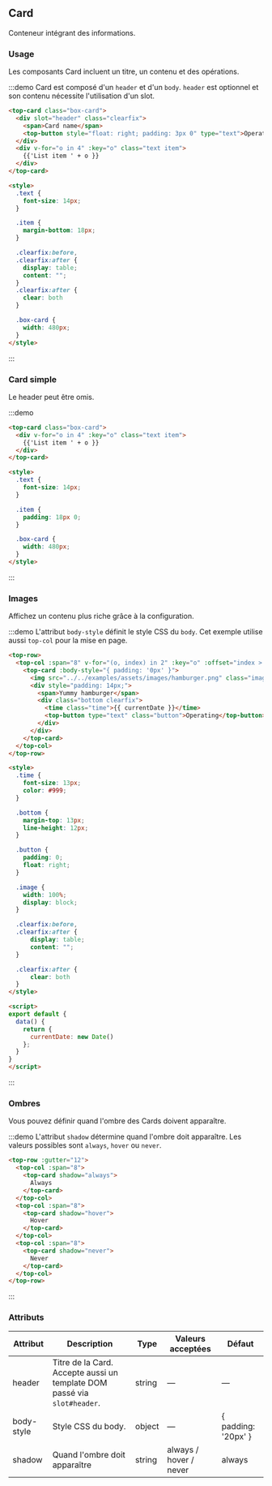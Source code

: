 ## Card

Conteneur intégrant des informations.

### Usage

Les composants Card incluent un titre, un contenu et des opérations.

:::demo Card est composé d'un `header` et d'un `body`. `header` est optionnel et son contenu nécessite l'utilisation d'un slot.
```html
<top-card class="box-card">
  <div slot="header" class="clearfix">
    <span>Card name</span>
    <top-button style="float: right; padding: 3px 0" type="text">Operating button</top-button>
  </div>
  <div v-for="o in 4" :key="o" class="text item">
    {{'List item ' + o }}
  </div>
</top-card>

<style>
  .text {
    font-size: 14px;
  }

  .item {
    margin-bottom: 18px;
  }

  .clearfix:before,
  .clearfix:after {
    display: table;
    content: "";
  }
  .clearfix:after {
    clear: both
  }

  .box-card {
    width: 480px;
  }
</style>
```
:::

### Card simple

Le header peut être omis.

:::demo
```html
<top-card class="box-card">
  <div v-for="o in 4" :key="o" class="text item">
    {{'List item ' + o }}
  </div>
</top-card>

<style>
  .text {
    font-size: 14px;
  }

  .item {
    padding: 18px 0;
  }

  .box-card {
    width: 480px;
  }
</style>
```
:::

### Images

Affichez un contenu plus riche grâce à la configuration.

:::demo L'attribut `body-style` définit le style CSS du `body`. Cet exemple utilise aussi `top-col` pour la mise en page.
```html
<top-row>
  <top-col :span="8" v-for="(o, index) in 2" :key="o" :offset="index > 0 ? 2 : 0">
    <top-card :body-style="{ padding: '0px' }">
      <img src="../../examples/assets/images/hamburger.png" class="image">
      <div style="padding: 14px;">
        <span>Yummy hamburger</span>
        <div class="bottom clearfix">
          <time class="time">{{ currentDate }}</time>
          <top-button type="text" class="button">Operating</top-button>
        </div>
      </div>
    </top-card>
  </top-col>
</top-row>

<style>
  .time {
    font-size: 13px;
    color: #999;
  }

  .bottom {
    margin-top: 13px;
    line-height: 12px;
  }

  .button {
    padding: 0;
    float: right;
  }

  .image {
    width: 100%;
    display: block;
  }

  .clearfix:before,
  .clearfix:after {
      display: table;
      content: "";
  }

  .clearfix:after {
      clear: both
  }
</style>

<script>
export default {
  data() {
    return {
      currentDate: new Date()
    };
  }
}
</script>
```
:::

### Ombres

Vous pouvez définir quand l'ombre des Cards doivent apparaître.

:::demo L'attribut `shadow` détermine quand l'ombre doit apparaître. Les valeurs possibles sont `always`, `hover` ou `never`.
```html
<top-row :gutter="12">
  <top-col :span="8">
    <top-card shadow="always">
      Always
    </top-card>
  </top-col>
  <top-col :span="8">
    <top-card shadow="hover">
      Hover
    </top-card>
  </top-col>
  <top-col :span="8">
    <top-card shadow="never">
      Never
    </top-card>
  </top-col>
</top-row>
```
:::

### Attributs
| Attribut      | Description          | Type      | Valeurs acceptées       | Défaut  |
|---------- |-------- |---------- |-------------  |-------- |
| header | Titre de la Card. Accepte aussi un template DOM passé via `slot#header`. | string| — | — |
| body-style | Style CSS du body. | object| — | { padding: '20px' } |
| shadow | Quand l'ombre doit apparaître | string | always / hover / never | always |
